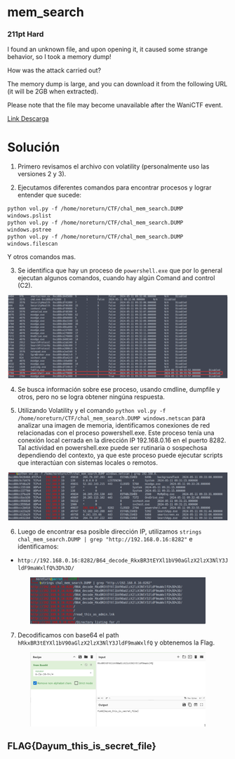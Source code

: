 # mem_search
### 211pt Hard

I found an unknown file, and upon opening it, it caused some strange behavior, so I took a memory dump!

How was the attack carried out?

The memory dump is large, and you can download it from the following URL (it will be 2GB when extracted).

Please note that the file may become unavailable after the WaniCTF event.

[Link Descarga](https://drive.google.com/file/d/1sxnYz-bp-E9Bj9usN8lRoL4OE8AxrCRu/view?usp=sharing)

# Solución

1. Primero revisamos el archivo con volatility (personalmente uso las versiones 2 y 3).

2. Ejecutamos diferentes comandos para encontrar procesos y lograr entender que sucede:
```
python vol.py -f /home/noreturn/CTF/chal_mem_search.DUMP windows.pslist
python vol.py -f /home/noreturn/CTF/chal_mem_search.DUMP windows.pstree
python vol.py -f /home/noreturn/CTF/chal_mem_search.DUMP windows.filescan
```
Y otros comandos mas.

3. Se identifica que hay un proceso de `powershell.exe` que por lo general ejecutan algunos comandos, cuando hay algún Comand and control (C2).
<p align="center">
  <img src="../../Imagenes/JquaEvKxnp.png" width="500" alt="PSLIST">
</p>

4. Se busca información sobre ese proceso, usando cmdline, dumpfile y otros, pero no se logra obtener ningúna respuesta.

5. Utilizando Volatility y el comando `python vol.py -f /home/noreturn/CTF/chal_mem_search.DUMP windows.netscan` para analizar una imagen de memoria, identificamos conexiones de red relacionadas con el proceso powershell.exe. Este proceso tenía una conexión local cerrada en la dirección IP 192.168.0.16 en el puerto 8282. Tal actividad en powershell.exe puede ser rutinaria o sospechosa dependiendo del contexto, ya que este proceso puede ejecutar scripts que interactúan con sistemas locales o remotos.

<p align="center">
  <img src="../../Imagenes/yBhDfAbmwH.png" width="500" alt="Netscan">
</p>

6. Luego de encontrar esa posible dirección IP, utilizamos `strings chal_mem_search.DUMP | grep "http://192.168.0.16:8282"` e identificamos:

- `http://192.168.0.16:8282/B64_decode_RkxBR3tEYXl1bV90aGlzX2lzX3NlY3JldF9maWxlfQ%3D%3D/`
   
<p align="center">
  <img src="../../Imagenes/yqI2GBB15R.png" width="400" alt="192.168.0.18">
</p>

7. Decodificamos con base64 el path `hRkxBR3tEYXl1bV90aGlzX2lzX3NlY3JldF9maWxlfQ` y obtenemos la Flag.

<p align="center">
  <img src="../../Imagenes/G701zp3AtH.png" width="400" alt="Flag">
</p>

## FLAG{Dayum_this_is_secret_file}
